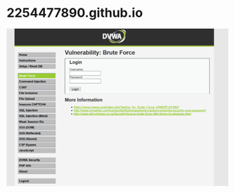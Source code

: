 # 2254477890.github.io
![image](https://github.com/2254477890/2254477890.github.io/blob/master/images/%E5%B1%8F%E5%B9%95%E6%88%AA%E5%9B%BE%202021-05-21%20194532.png)
